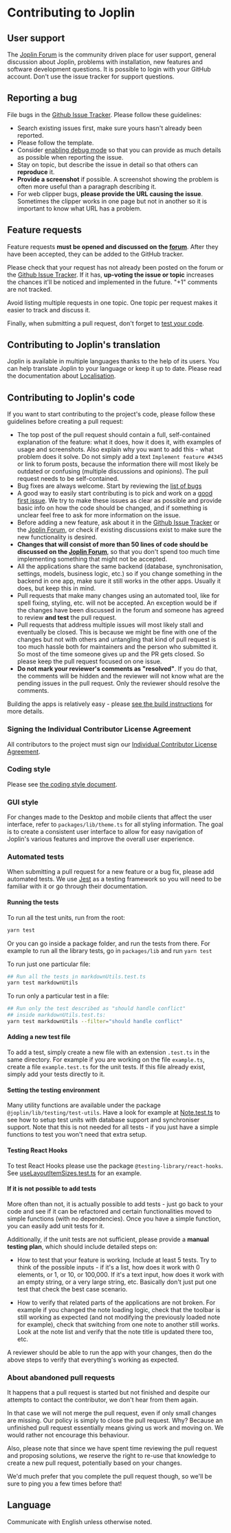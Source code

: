 # Contributing to Joplin

## User support

The [Joplin Forum](https://discourse.joplinapp.org/) is the community driven place for user support, general discussion about Joplin, problems with installation, new features and software development questions. It is possible to login with your GitHub account. Don't use the issue tracker for support questions.

## Reporting a bug

File bugs in the [Github Issue Tracker](https://github.com/laurent22/joplin/issues?utf8=%E2%9C%93&q=is%3Aissue). Please follow these guidelines:

- Search existing issues first, make sure yours hasn't already been reported.
- Please follow the template.
- Consider [enabling debug mode](https://joplinapp.org/help/apps/debugging/) so that you can provide as much details as possible when reporting the issue.
- Stay on topic, but describe the issue in detail so that others can **reproduce** it.
- **Provide a screenshot** if possible. A screenshot showing the problem is often more useful than a paragraph describing it.
- For web clipper bugs, **please provide the URL causing the issue**. Sometimes the clipper works in one page but not in another so it is important to know what URL has a problem.

## Feature requests

Feature requests **must be opened and discussed on the [forum](https://discourse.joplinapp.org/c/features)**. After they have been accepted, they can be added to the GitHub tracker.

Please check that your request has not already been posted on the forum or the [Github Issue Tracker](https://github.com/laurent22/joplin/issues?utf8=%E2%9C%93&q=is%3Aissue). If it has, **up-voting the issue or topic** increases the chances it'll be noticed and implemented in the future. "+1" comments are not tracked.

Avoid listing multiple requests in one topic. One topic per request makes it easier to track and discuss it.

Finally, when submitting a pull request, don't forget to [test your code](#automated-tests).

## Contributing to Joplin's translation

Joplin is available in multiple languages thanks to the help of its users. You can help translate Joplin to your language or keep it up to date. Please read the documentation about [Localisation](https://joplinapp.org/help/dev/localisation).

## Contributing to Joplin's code

If you want to start contributing to the project's code, please follow these guidelines before creating a pull request: 

- The top post of the pull request should contain a full, self-contained explanation of the feature: what it does, how it does it, with examples of usage and screenshots. Also explain why you want to add this - what problem does it solve. Do not simply add a text `Implement feature #4345` or link to forum posts, because the information there will most likely be outdated or confusing (multiple discussions and opinions). The pull request needs to be self-contained.
- Bug fixes are always welcome. Start by reviewing the [list of bugs](https://github.com/laurent22/joplin/issues?q=is%3Aissue+is%3Aopen+label%3Abug)
- A good way to easily start contributing is to pick and work on a [good first issue](https://github.com/laurent22/joplin/issues?q=is%3Aissue+is%3Aopen+label%3A%22good+first+issue%22). We try to make these issues as clear as possible and provide basic info on how the code should be changed, and if something is unclear feel free to ask for more information on the issue.
- Before adding a new feature, ask about it in the [Github Issue Tracker](https://github.com/laurent22/joplin/issues?utf8=%E2%9C%93&q=is%3Aissue) or the [Joplin Forum](https://discourse.joplinapp.org/), or check if existing discussions exist to make sure the new functionality is desired.
- **Changes that will consist of more than 50 lines of code should be discussed on the [Joplin Forum](https://discourse.joplinapp.org/)**, so that you don't spend too much time implementing something that might not be accepted.
- All the applications share the same backend (database, synchronisation, settings, models, business logic, etc.) so if you change something in the backend in one app, make sure it still works in the other apps. Usually it does, but keep this in mind.
- Pull requests that make many changes using an automated tool, like for spell fixing, styling, etc. will not be accepted. An exception would be if the changes have been discussed in the forum and someone has agreed to review **and test** the pull request.
- Pull requests that address multiple issues will most likely stall and eventually be closed. This is because we might be fine with one of the changes but not with others and untangling that kind of pull request is too much hassle both for maintainers and the person who submitted it. So most of the time someone gives up and the PR gets closed. So please keep the pull request focused on one issue.
- **Do not mark your reviewer's comments as "resolved"**. If you do that, the comments will be hidden and the reviewer will not know what are the pending issues in the pull request. Only the reviewer should resolve the comments.

Building the apps is relatively easy - please [see the build instructions](https://github.com/laurent22/joplin/blob/dev/readme/dev/BUILD.md) for more details.

### Signing the Individual Contributor License Agreement

All contributors to the project must sign our [Individual Contributor License Agreement](https://raw.githubusercontent.com/laurent22/joplin/dev/readme/cla.md).

### Coding style

Please see [the coding style document](https://github.com/laurent22/joplin/blob/dev/readme/dev/coding_style.md).

### GUI style

For changes made to the Desktop and mobile clients that affect the user interface, refer to `packages/lib/theme.ts` for all styling information. The goal is to create a consistent user interface to allow for easy navigation of Joplin's various features and improve the overall user experience.

### Automated tests

When submitting a pull request for a new feature or a bug fix, please add automated tests. We use [Jest](https://jestjs.io/) as a testing framework so you will need to be familiar with it or go through their documentation.

#### Running the tests

To run all the test units, run from the root:

```sh
yarn test
```

Or you can go inside a package folder, and run the tests from there. For example to run all the library tests, go in `packages/lib` and run `yarn test`

To run just one particular file:

```sh
## Run all the tests in markdownUtils.test.ts
yarn test markdownUtils
```

To run only a particular test in a file:

```sh
## Run only the test described as "should handle conflict"
## inside markdownUtils.test.ts:
yarn test markdownUtils --filter="should handle conflict"
```

#### Adding a new test file

To add a test, simply create a new file with an extension `.test.ts` in the same directory. For example if you are working on the file `example.ts`, create a file `example.test.ts` for the unit tests. If this file already exist, simply add your tests directly to it.

#### Setting the testing environment

Many utility functions are available under the package `@joplin/lib/testing/test-utils`. Have a look for example at [Note.test.ts](https://github.com/laurent22/joplin/blob/dev/packages/lib/models/Note.test.ts) to see how to setup test units with database support and synchroniser support. Note that this is not needed for all tests - if you just have a simple functions to test you won't need that extra setup.

#### Testing React Hooks

To test React Hooks please use the package `@testing-library/react-hooks`. See [useLayoutItemSizes.test.ts](https://github.com/laurent22/joplin/blob/dev/packages/app-desktop/gui/ResizableLayout/utils/useLayoutItemSizes.test.ts) for an example.

#### If it is not possible to add tests

More often than not, it is actually possible to add tests - just go back to your code and see if it can be refactored and certain functionalities moved to simple functions (with no dependencies). Once you have a simple function, you can easily add unit tests for it.

Additionally, if the unit tests are not sufficient, please provide a **manual testing plan**, which should include detailed steps on:

- How to test that your feature is working. Include at least 5 tests. Try to think of the possible inputs - if it's a list, how does it work with 0 elements, or 1, or 10, or 100,000. If it's a text input, how does it work with an empty string, or a very large string, etc. Basically don't just put one test that check the best case scenario.

- How to verify that related parts of the applications are not broken. For example if you changed the note loading logic, check that the toolbar is still working as expected (and not modifying the previously loaded note for example), check that switching from one note to another still works. Look at the note list and verify that the note title is updated there too, etc.

A reviewer should be able to run the app with your changes, then do the above steps to verify that everything's working as expected.

### About abandoned pull requests

It happens that a pull request is started but not finished and despite our attempts to contact the contributor, we don't hear from them again.

In that case we will not merge the pull request, even if only small changes are missing. Our policy is simply to close the pull request. Why? Because an unfinished pull request essentially means giving us work and moving on. We would rather not encourage this behaviour.

Also, please note that since we have spent time reviewing the pull request and proposing solutions, we reserve the right to re-use that knowledge to create a new pull request, potentially based on your changes.

We'd much prefer that you complete the pull request though, so we'll be sure to ping you a few times before that!

## Language
Communicate with English unless otherwise noted.
